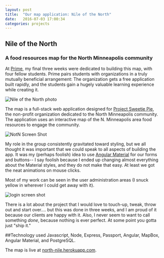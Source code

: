 ```yaml
---
layout: post
title:  "Our map application: Nile of the North"
date:   2016-07-03 17:00:34
categories: projects
---
```


## Nile of the North

### A food resources map for the North Minneapolis community

At [Prime](http://primeacademy.io), my final three weeks were dedicated to building this map, with four fellow students. Prime pairs students with organizations in a truly mutually beneficial arrangement: The organization gets a free application built rapidly, and the students gain a hugely valuable learning experience while creating it.

![Nile of the North photo](https://goo.gl/OJBbsE)

The map is a full-stack web application designed for [Project Sweetie Pie](http://http://projectsweetiepie.org/), the non-profit organization dedicated to the North Minneapolis community. The application uses an interactive map of the N. Minneapolis area food resources to engage the community.

![NotN Screen Shot](https://goo.gl/S8GTbw)

My role in the group consistently gravitated toward styling, but we all thought it was important that we could speak to all aspects of building the app. It was my (perhaps foolish) idea to use [Angular Material](https://material.angularjs.org/latest/) for our forms and buttons-- I say foolish because I ended up changing almost everything about the Material styles, and they do not make that easy. At least we got the neat animations on mouse clicks.

Most of my work can be seen in the user administration areas (I snuck yellow in wherever I could get away with it).

![login screen shot](https://goo.gl/OAidix)

There is a lot about the project that I would love to touch-up, tweak, throw out and start over.... but this was done in three weeks, and I am proud of it because our clients are happy with it. Also, I never seem to want to call something *done*, because nothing is ever perfect. At some point you gotta just "ship it."

##Technology used
Javascript, Node, Express, Passport, Angular, MapBox, Angular Material, and PostgreSQL.

The map is live at [north-nile.herokuapp.com](http://north-nile.herokuapp.com).
